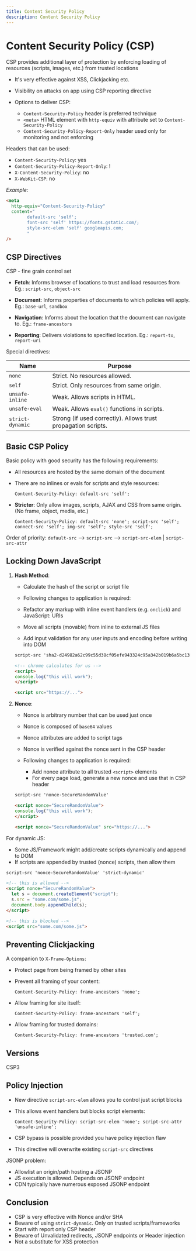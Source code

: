 ```yaml
---
title: Content Security Policy
description: Content Security Policy
---
```


# Content Security Policy (CSP)

CSP provides additional layer of protection by enforcing loading of resources (scripts, images, etc.) from trusted locations

- It's very effective against XSS, Clickjacking etc.
- Visibility on attacks on app using CSP reporting directive
- Options to deliver CSP:

  - `Content-Security-Policy` header is preferred technique
  - `<meta>` HTML element with `http-equiv` with attribute set to `Content-Security-Policy`
  - `Content-Security-Policy-Report-Only` header used only for monitoring and not enforcing

Headers that can be used:

- `Content-Security-Policy`: yes
- `Content-Security-Policy-Report-Only`: !
- `X-Content-Security-Policy`: no
- `X-WebKit-CSP`: no

_Example:_

```html
<meta
  http-equiv="Content-Security-Policy"
  content="
        default-src 'self';
        font-src 'self' https://fonts.gstatic.com/;
        style-src-elem 'self' googleapis.com;
        "
/>
```

## CSP Directives

CSP - fine grain control set

- **Fetch**: Informs browser of locations to trust and load resources from Eg.: `script-src`, `object-src`

- **Document**: Informs properties of documents to which policies will apply. Eg.: `base-url`, `sandbox`

- **Navigation**: Informs about the location that the document can navigate to. Eg.: `frame-ancestors`

- **Reporting**: Delivers violations to specified location. Eg.: `report-to`, `report-uri`

Special directives:

| Name             | Purpose                                                       |
| ---------------- | ------------------------------------------------------------- |
| `none`           | Strict. No resources allowed.                                 |
| `self`           | Strict. Only resources from same origin.                      |
| `unsafe-inline`  | Weak. Allows scripts in HTML.                                 |
| `unsafe-eval`    | Weak. Allows `eval()` functions in scripts.                   |
| `strict-dynamic` | Strong (if used correctly). Allows trust propagation scripts. |

## Basic CSP Policy

Basic policy with good security has the following requirements:

- All resources are hosted by the same domain of the document
- There are no inlines or evals for scripts and style resources:

  ```http
  Content-Security-Policy: default-src 'self';
  ```

- **Stricter**: Only allow images, scripts, AJAX and CSS from same origin. (No frame, object, media, etc.)

  ```http
  Content-Security-Policy: default-src 'none'; script-src 'self'; connect-src 'self'; img-src 'self'; style-src 'self';
  ```

Order of priority: `default-src` --> `script-src` --> `script-src-elem` | `script-src-attr`

## Locking Down JavaScript

1. **Hash Method**:

   - Calculate the hash of the script or script file

   - Following changes to application is required:

   - Refactor any markup with inline event handlers (e.g. `onclick`) and JavaScript: URIs
   - Move all scripts (movable) from inline to external JS files
   - Add input validation for any user inputs and encoding before writing into DOM

   ```html
   script-src 'sha2-d24982a62c99c55d38cf05efe943324c95a342b019b6a5bc136dc865'

   <!-- chrome calculates for us -->
   <script>
   console.log("this will work");
   </script>

   <script src="https://...">
   ```

2. **Nonce**:

   - Nonce is arbitrary number that can be used just once
   - Nonce is composed of `base64` values
   - Nonce attributes are added to script tags
   - Nonce is verified against the nonce sent in the CSP header

   - Following changes to application is required:

     - Add nonce attribute to all trusted `<script>` elements
     - For every page load, generate a new nonce and use that in CSP header

   ```html
   script-src 'nonce-SecureRandomValue'

   <script nonce="SecureRandomValue">
   console.log("this will work");
   </script>

   <script nonce="SecureRandomValue" src="https://...">
   ```

For dynamic JS:

- Some JS/Framework might add/create scripts dynamically and append to DOM
- If scripts are appended by trusted (nonce) scripts, then allow them

```html
script-src 'nonce-SecureRandomValue' 'strict-dynamic'

<!-- this is allowed -->
<script nonce="SecureRandomValue">
  let s = document.createElement("script");
  s.src = "some.com/some.js";
  document.body.appendChild(s);
</script>

<!-- this is blocked -->
<script src="some.com/some.js">
```

## Preventing Clickjacking

A companion to `X-Frame-Options`:

- Protect page from being framed by other sites
- Prevent all framing of your content:

  ```http
  Content-Security-Policy: frame-ancestors 'none';
  ```

- Allow framing for site itself:

  ```http
  Content-Security-Policy: frame-ancestors 'self';
  ```

- Allow framing for trusted domains:

  ```http
  Content-Security-Policy: frame-ancestors 'trusted.com';
  ```

## Versions

CSP3

## Policy Injection

- New directive `script-src-elem` allows you to control just script blocks

- This allows event handlers but blocks script elements:

  ```http
  Content-Security-Policy: script-src-elem 'none'; script-src-attr 'unsafe-inline';
  ```

- CSP bypass is possible provided you have policy injection flaw
- This directive will overwrite existing `script-src` directives

JSONP problem:

- Allowlist an origin/path hosting a JSONP
- JS execution is allowed. Depends on JSONP endpoint
- CDN typically have numerous exposed JSONP endpoint

## Conclusion

- CSP is very effective with Nonce and/or SHA
- Beware of using `strict-dynamic`. Only on trusted scripts/frameworks
- Start with report only CSP header
- Beware of Unvalidated redirects, JSONP endpoints or Header injection
- Not a substitute for XSS protection
